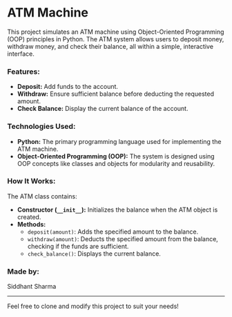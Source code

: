 # ATM Machine

This project simulates an ATM machine using Object-Oriented Programming (OOP) principles in Python. The ATM system allows users to deposit money, withdraw money, and check their balance, all within a simple, interactive interface.

### Features:
- **Deposit:** Add funds to the account.
- **Withdraw:** Ensure sufficient balance before deducting the requested amount.
- **Check Balance:** Display the current balance of the account.

### Technologies Used:
- **Python:** The primary programming language used for implementing the ATM machine.
- **Object-Oriented Programming (OOP):** The system is designed using OOP concepts like classes and objects for modularity and reusability.

### How It Works:
The ATM class contains:
- **Constructor (`__init__`):** Initializes the balance when the ATM object is created.
- **Methods:**
  - `deposit(amount)`: Adds the specified amount to the balance.
  - `withdraw(amount)`: Deducts the specified amount from the balance, checking if the funds are sufficient.
  - `check_balance()`: Displays the current balance.

### Made by:
Siddhant Sharma

---

Feel free to clone and modify this project to suit your needs!
